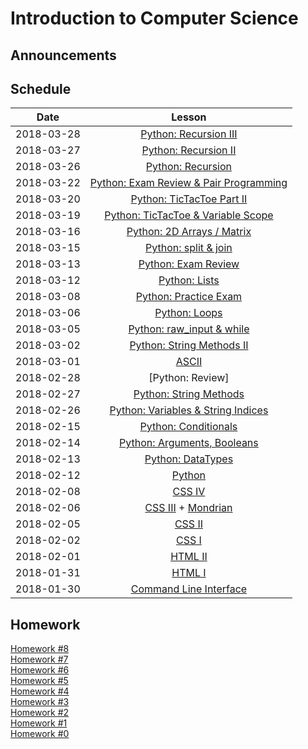 # Introduction to Computer Science

## Announcements

## Schedule
|  Date      | Lesson |
|:----------:|:------:|
| 2018-03-28|[Python: Recursion III](python/recursionIII.md)|
| 2018-03-27|[Python: Recursion II](python/recursionII.md)|
| 2018-03-26|[Python: Recursion](python/recursion.md)|
| 2018-03-22|[Python: Exam Review & Pair Programming](python/practice_exam_2.md)|
| 2018-03-20|[Python: TicTacToe Part II](python/scope.md)|
| 2018-03-19|[Python: TicTacToe & Variable Scope](python/scope.md)|
| 2018-03-16|[Python: 2D Arrays / Matrix](python/matrix.md)|
| 2018-03-15|[Python: split & join](python/string_list.md)|
| 2018-03-13|[Python: Exam Review](python/exam1.md)|
| 2018-03-12|[Python: Lists](python/lists1.md)|
| 2018-03-08|[Python: Practice Exam](python/practice.md)|
| 2018-03-06|[Python: Loops](python/loops2.md)|
| 2018-03-05 |[Python: raw_input & while](python/loops.md)|
| 2018-03-02 |[Python: String Methods II](python/strings/methods2.md)|
| 2018-03-01 |[ASCII](python/strings/ascii.md)|
| 2018-02-28 |[Python: Review]|
| 2018-02-27 |[Python: String Methods](python/strings/methods.md)|
| 2018-02-26 |[Python: Variables & String Indices](python/strings/intro.md)|
| 2018-02-15 |[Python: Conditionals](python/conditionals.md)|
| 2018-02-14 |[Python: Arguments, Booleans](python/boolean.md)|
| 2018-02-13 |[Python: DataTypes](python/datatypes.md)|
| 2018-02-12 |[Python](python/setup.md)|
| 2018-02-08 |[CSS IV](css/css_basics4.md)|
| 2018-02-06 |[CSS III](css/css_basics3.md) + [Mondrian](css/mondrian.md)|
| 2018-02-05 |[CSS II](css/css_basics2.md)|
| 2018-02-02 |[CSS I](css/css_basics1.md)|
| 2018-02-01 |[HTML II](html/html_basics2.md)|
| 2018-01-31 |[HTML I](html/html_basics1.md)|
| 2018-01-30 |[Command Line Interface](cli/command_line.md)|

## Homework
[Homework #8](./homework/homework8.md) <br>
[Homework #7](./homework/homework7.md) <br>
[Homework #6](./homework/homework6.md) <br>
[Homework #5](./homework/homework5.md) <br>
[Homework #4](./homework/homework4.md) <br>
[Homework #3](./homework/homework3.md) <br>
[Homework #2](./homework/homework2.md) <br>
[Homework #1](./homework/homework1.md)<br>
[Homework #0](./homework/homework0.md)
